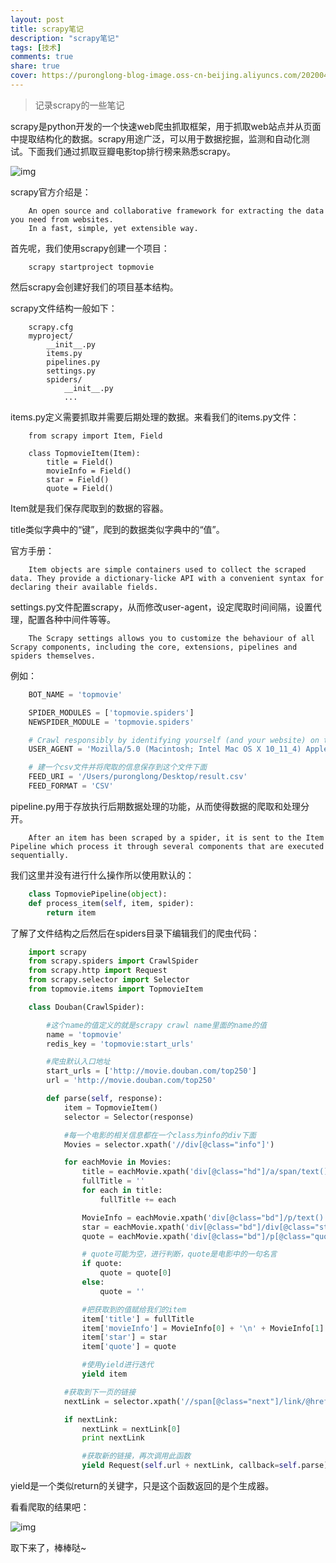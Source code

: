 ```yaml
---
layout: post
title: scrapy笔记
description: "scrapy笔记"
tags: [技术]
comments: true
share: true
cover: https://puronglong-blog-image.oss-cn-beijing.aliyuncs.com/20200420154518.png
---
```


> 记录scrapy的一些笔记

scrapy是python开发的一个快速web爬虫抓取框架，用于抓取web站点并从页面中提取结构化的数据。scrapy用途广泛，可以用于数据挖掘，监测和自动化测试。下面我们通过抓取豆瓣电影top排行榜来熟悉scrapy。

<!-- more -->

![img](https://puronglong-blog-image.oss-cn-beijing.aliyuncs.com/20200420154902.png)

scrapy官方介绍是：

```
	An open source and collaborative framework for extracting the data you need from websites.
	In a fast, simple, yet extensible way.
```

首先呢，我们使用scrapy创建一个项目：

```
	scrapy startproject topmovie
```

然后scrapy会创建好我们的项目基本结构。

scrapy文件结构一般如下：

```
	scrapy.cfg
	myproject/
	    __init__.py
	    items.py
	    pipelines.py
	    settings.py
	    spiders/
	        __init__.py
	        ...
```

items.py定义需要抓取并需要后期处理的数据。来看我们的items.py文件：

```
	from scrapy import Item, Field

	class TopmovieItem(Item):
	    title = Field()
	    movieInfo = Field()
	    star = Field()
	    quote = Field()
```

Item就是我们保存爬取到的数据的容器。

title类似字典中的“键”，爬到的数据类似字典中的“值”。

官方手册：

```
	Item objects are simple containers used to collect the scraped data. They provide a dictionary-licke API with a convenient syntax for declaring their available fields.
```

settings.py文件配置scrapy，从而修改user-agent，设定爬取时间间隔，设置代理，配置各种中间件等等。

```
	The Scrapy settings allows you to customize the behaviour of all Scrapy components, including the core, extensions, pipelines and spiders themselves.
```

例如：

```python
	BOT_NAME = 'topmovie'

	SPIDER_MODULES = ['topmovie.spiders']
	NEWSPIDER_MODULE = 'topmovie.spiders'

	# Crawl responsibly by identifying yourself (and your website) on the user-agent
	USER_AGENT = 'Mozilla/5.0 (Macintosh; Intel Mac OS X 10_11_4) AppleWebKit/537.36 (KHTML, like Gecko) Chrome/50.0.2661.86 Safari/537.36'

	# 建一个csv文件并将爬取的信息保存到这个文件下面
	FEED_URI = '/Users/puronglong/Desktop/result.csv'
	FEED_FORMAT = 'CSV'
```

pipeline.py用于存放执行后期数据处理的功能，从而使得数据的爬取和处理分开。

```
	After an item has been scraped by a spider, it is sent to the Item Pipeline which process it through several components that are executed sequentially.
```

我们这里并没有进行什么操作所以使用默认的：

```python
	class TopmoviePipeline(object):
    def process_item(self, item, spider):
        return item
```

了解了文件结构之后然后在spiders目录下编辑我们的爬虫代码：

```python
	import scrapy
	from scrapy.spiders import CrawlSpider
	from scrapy.http import Request
	from scrapy.selector import Selector
	from topmovie.items import TopmovieItem

	class Douban(CrawlSpider):

	    #这个name的值定义的就是scrapy crawl name里面的name的值
	    name = 'topmovie'
	    redis_key = 'topmovie:start_urls'

	    #爬虫默认入口地址
	    start_urls = ['http://movie.douban.com/top250']
	    url = 'http://movie.douban.com/top250'

	    def parse(self, response):
	        item = TopmovieItem()
	        selector = Selector(response)

	        #每一个电影的相关信息都在一个class为info的div下面
	        Movies = selector.xpath('//div[@class="info"]')

	        for eachMovie in Movies:
	            title = eachMovie.xpath('div[@class="hd"]/a/span/text()').extract()
	            fullTitle = ''
	            for each in title:
	                fullTitle += each

	            MovieInfo = eachMovie.xpath('div[@class="bd"]/p/text()').extract()
	            star = eachMovie.xpath('div[@class="bd"]/div[@class="star"]/span[@class="rating_num"]/text()').extract()[0]
	            quote = eachMovie.xpath('div[@class="bd"]/p[@class="quote"]/span/text()').extract()

	            # quote可能为空，进行判断，quote是电影中的一句名言
	            if quote:
	                quote = quote[0]
	            else:
	                quote = ''

				#把获取到的值赋给我们的item
	            item['title'] = fullTitle
	            item['movieInfo'] = MovieInfo[0] + '\n' + MovieInfo[1]
	            item['star'] = star
	            item['quote'] = quote

	            #使用yield进行迭代
	            yield item

			#获取到下一页的链接
	        nextLink = selector.xpath('//span[@class="next"]/link/@href').extract()

	        if nextLink:
	            nextLink = nextLink[0]
	            print nextLink

	            #获取新的链接，再次调用此函数
	            yield Request(self.url + nextLink, callback=self.parse)
```

yield是一个类似return的关键字，只是这个函数返回的是个生成器。

看看爬取的结果吧：

![img](https://puronglong-blog-image.oss-cn-beijing.aliyuncs.com/20200420154849.png)

取下来了，棒棒哒~